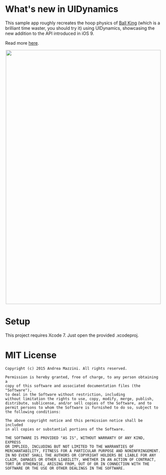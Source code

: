 # What's new in UIDynamics
This sample app roughly recreates the hoop physics of [Ball King](https://itunes.apple.com/us/app/ball-king/id946496840?mt=8) (which is a brilliant time waster, you should try it) using UIDynamics, showcasing the new addition to the API introduced in iOS 9.  

Read more [here](http://fancypixel.github.io/blog/2015/06/19/playing-with-uidynamics-in-ios-9/).  

<p align="center">
  <img width="500" height="820" src="assets/screenshot.gif"/>
</p>

# Setup
This project requires Xcode 7. Just open the provided .xcodeproj.  

# MIT License

	Copyright (c) 2015 Andrea Mazzini. All rights reserved.

	Permission is hereby granted, free of charge, to any person obtaining a
	copy of this software and associated documentation files (the "Software"),
	to deal in the Software without restriction, including
	without limitation the rights to use, copy, modify, merge, publish,
	distribute, sublicense, and/or sell copies of the Software, and to
	permit persons to whom the Software is furnished to do so, subject to
	the following conditions:

	The above copyright notice and this permission notice shall be included
	in all copies or substantial portions of the Software.

	THE SOFTWARE IS PROVIDED "AS IS", WITHOUT WARRANTY OF ANY KIND, EXPRESS
	OR IMPLIED, INCLUDING BUT NOT LIMITED TO THE WARRANTIES OF
	MERCHANTABILITY, FITNESS FOR A PARTICULAR PURPOSE AND NONINFRINGEMENT.
	IN NO EVENT SHALL THE AUTHORS OR COPYRIGHT HOLDERS BE LIABLE FOR ANY
	CLAIM, DAMAGES OR OTHER LIABILITY, WHETHER IN AN ACTION OF CONTRACT,
	TORT OR OTHERWISE, ARISING FROM, OUT OF OR IN CONNECTION WITH THE
	SOFTWARE OR THE USE OR OTHER DEALINGS IN THE SOFTWARE.
	

